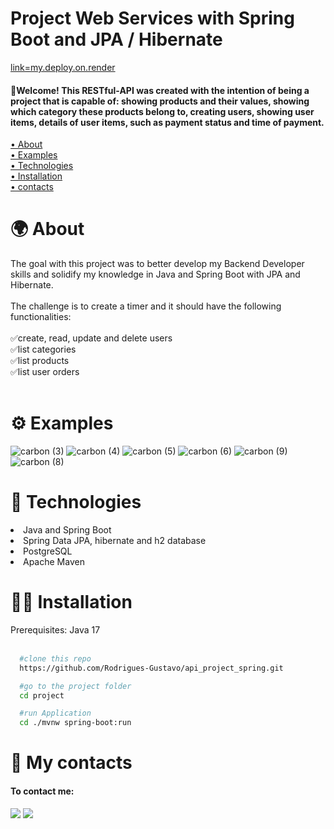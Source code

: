 # Project Web Services with Spring Boot and JPA / Hibernate

<a href="https://api-project-spring.onrender.com">link=my.deploy.on.render</a>
<h4>🎉Welcome! This RESTful-API was created with the intention of being a project that is capable of: showing products and their values, showing which category these products belong to, creating users, showing user items, details of user items, such as payment status and time of payment.</h4>
 <a href="#about">• About</a>
 </br>
  <a href="#examples">• Examples</a>
 </br>
  <a href="#technologies">• Technologies</a>
 </br>
 <a href="#installation">• Installation</a>
 </br>
 <a href="#contacts">• contacts</a>

 <h1 id="about"> 🌍 About </h1>

The goal with this project was to better develop my Backend Developer skills and solidify my knowledge in Java and Spring Boot with JPA and Hibernate.
</br></br>
The challenge is to create a timer and it should have the following functionalities:
</br></br>
✅create, read, update and delete users</br>
✅list categories</br>
✅list products</br>
✅list user orders
</br></br>

<h1 id="examples">⚙️ Examples</h1>

<Image>![carbon (3)](https://github.com/Rodrigues-Gustavo/api_project_spring/assets/102608021/1312b041-dfcd-4c8a-b898-6918a0b2a570)</Image>
<Image>![carbon (4)](https://github.com/Rodrigues-Gustavo/api_project_spring/assets/102608021/f3000b48-c11b-4938-afe5-8ab109f8c4eb)</Image>
<Image>![carbon (5)](https://github.com/Rodrigues-Gustavo/api_project_spring/assets/102608021/1147340c-b4f9-40c8-b5b6-1b65eee3604c)</Image>
<Image>![carbon (6)](https://github.com/Rodrigues-Gustavo/api_project_spring/assets/102608021/3e05baad-9bf5-4b70-881a-db0832dbf66b)</Image>
<Image>![carbon (9)](https://github.com/Rodrigues-Gustavo/api_project_spring/assets/102608021/656896fc-cf41-4772-86ae-ab0c7bb17cc4)</Image>
<Image>![carbon (8)](https://github.com/Rodrigues-Gustavo/api_project_spring/assets/102608021/54731601-ccc2-4e75-a6a1-375c29735e11)</Image>

 <h1 id="technologies"> 🧠 Technologies</h1>

<li>Java and Spring Boot</li>
<li>Spring Data JPA, hibernate and h2 database</li>
<li>PostgreSQL</li>
<li>Apache Maven</li>

 <h1 id="installation"> 🧑‍💻 Installation</h1>
 <a>Prerequisites: Java 17</a>
 </br></br>
 
```bash
  #clone this repo
  https://github.com/Rodrigues-Gustavo/api_project_spring.git

  #go to the project folder
  cd project

  #run Application
  cd ./mvnw spring-boot:run
```

<h1 id="contacts"> 📩 My contacts</h1>

#### To contact me: 

 <div>
   <a href = "https://gustavorr001@gmail.com"><img src="https://img.shields.io/badge/-Gmail-%23333?style=for-the-badge&logo=gmail&logoColor=white" target="_blank"></a>
   <a href="https://www.linkedin.com/in/gusta-rodrigues" target="_blank"><img src="https://img.shields.io/badge/-LinkedIn-%230077B5?style=for-the-badge&logo=linkedin&logoColor=white" target="_blank"></a>
</div>

